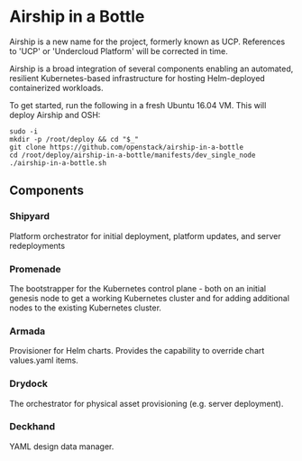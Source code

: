 # Airship in a Bottle

Airship is a new name for the project, formerly known as UCP.  References to
'UCP' or 'Undercloud Platform' will be corrected in time.

Airship is a broad integration of several components
enabling an automated, resilient Kubernetes-based infrastructure for hosting
Helm-deployed containerized workloads.

To get started, run the following in a fresh Ubuntu 16.04 VM.  This will deploy Airship and OSH:
```
sudo -i
mkdir -p /root/deploy && cd "$_"
git clone https://github.com/openstack/airship-in-a-bottle
cd /root/deploy/airship-in-a-bottle/manifests/dev_single_node
./airship-in-a-bottle.sh
```

## Components

### Shipyard

Platform orchestrator for initial deployment, platform updates, and server
redeployments

### Promenade

The bootstrapper for the Kubernetes control plane - both on an initial genesis node
to get a working Kubernetes cluster and for adding additional nodes to the existing
Kubernetes cluster.

### Armada

Provisioner for Helm charts. Provides the capability to override chart values.yaml
items.

### Drydock

The orchestrator for physical asset provisioning (e.g. server deployment).

### Deckhand

YAML design data manager.
